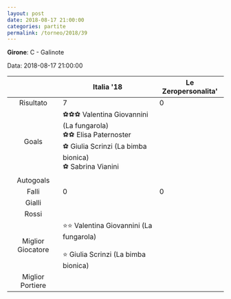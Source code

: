 ```yaml
---
layout: post
date: 2018-08-17 21:00:00
categories: partite
permalink: /torneo/2018/39
---
```

**Girone**: C - Galinote

Data: 2018-08-17 21:00:00

| | Italia '18 | Le Zeropersonalita' |
|:-----:|-----|-----|
Risultato|7|0
Goals|⚽⚽⚽ Valentina Giovannini (La fungarola)<br/>⚽⚽ Elisa Paternoster<br/>⚽ Giulia Scrinzi (La bimba bionica)<br/>⚽ Sabrina Vianini|
Autogoals||
Falli|0|0
Gialli||
Rossi||
Miglior Giocatore|⭐⭐ Valentina Giovannini (La fungarola)<br/><br/>⭐ Giulia Scrinzi (La bimba bionica)<br/>|
Miglior Portiere||